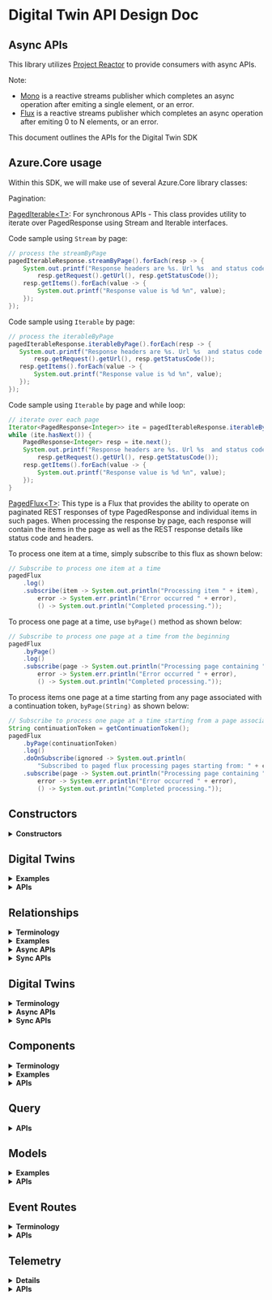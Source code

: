 # Digital Twin API Design Doc

## Async APIs
This library utilizes [Project Reactor](https://projectreactor.io/) to provide consumers with async APIs.

Note:
- [Mono](https://projectreactor.io/docs/core/release/api/reactor/core/publisher/Mono.html) is a reactive streams publisher which completes an async operation after emiting a single element, or an error.
- [Flux](https://projectreactor.io/docs/core/release/api/reactor/core/publisher/Flux.html) is a reactive streams publisher which completes an async operation after emiting 0 to N elements, or an error.

This document outlines the APIs for the Digital Twin SDK

## Azure.Core usage
Within this SDK, we will make use of several Azure.Core library classes:

Pagination:

[PagedIterable\<T>](https://github.com/Azure/azure-sdk-for-java/blob/master/sdk/core/azure-core/src/main/java/com/azure/core/http/rest/PagedIterable.java): For synchronous APIs - This class provides utility to iterate over PagedResponse using Stream and Iterable interfaces.

Code sample using `Stream` by page:
```java
// process the streamByPage
pagedIterableResponse.streamByPage().forEach(resp -> {
    System.out.printf("Response headers are %s. Url %s  and status code %d %n", resp.getHeaders(),
        resp.getRequest().getUrl(), resp.getStatusCode());
    resp.getItems().forEach(value -> {
        System.out.printf("Response value is %d %n", value);
    });
});
```

 Code sample using `Iterable` by page:
 ```java
// process the iterableByPage
pagedIterableResponse.iterableByPage().forEach(resp -> {
    System.out.printf("Response headers are %s. Url %s  and status code %d %n", resp.getHeaders(),
        resp.getRequest().getUrl(), resp.getStatusCode());
    resp.getItems().forEach(value -> {
        System.out.printf("Response value is %d %n", value);
    });
});
 ```

Code sample using `Iterable` by page and while loop:
```java
// iterate over each page
Iterator<PagedResponse<Integer>> ite = pagedIterableResponse.iterableByPage().iterator();
while (ite.hasNext()) {
    PagedResponse<Integer> resp = ite.next();
    System.out.printf("Response headers are %s. Url %s  and status code %d %n", resp.getHeaders(),
        resp.getRequest().getUrl(), resp.getStatusCode());
    resp.getItems().forEach(value -> {
        System.out.printf("Response value is %d %n", value);
    });
}
```

[PagedFlux\<T>](https://github.com/Azure/azure-sdk-for-java/blob/master/sdk/core/azure-core/src/main/java/com/azure/core/http/rest/PagedFlux.java): This type is a Flux that provides the ability to operate on paginated REST responses of type PagedResponse and individual items in such pages. When processing the response by page, each response will contain the items in the page as well as the REST response details like status code and headers.

To process one item at a time, simply subscribe to this flux as shown below:
```java
// Subscribe to process one item at a time
pagedFlux
    .log()
    .subscribe(item -> System.out.println("Processing item " + item),
        error -> System.err.println("Error occurred " + error),
        () -> System.out.println("Completed processing."));
```

To process one page at a time, use `byPage()` method as shown below:
```java
// Subscribe to process one page at a time from the beginning
pagedFlux
    .byPage()
    .log()
    .subscribe(page -> System.out.println("Processing page containing " + page.getItems()),
        error -> System.err.println("Error occurred " + error),
        () -> System.out.println("Completed processing."));
```

To process items one page at a time starting from any page associated with a continuation token, `byPage(String)` as shown below:
```java
// Subscribe to process one page at a time starting from a page associated with a continuation token
String continuationToken = getContinuationToken();
pagedFlux
    .byPage(continuationToken)
    .log()
    .doOnSubscribe(ignored -> System.out.println(
        "Subscribed to paged flux processing pages starting from: " + continuationToken))
    .subscribe(page -> System.out.println("Processing page containing " + page.getItems()),
        error -> System.err.println("Error occurred " + error),
        () -> System.out.println("Completed processing."));
```

## Constructors
<details><summary><b>Constructors</b></summary>

Azure Digital Twins Service SDK exposes two clients - DigitalTwinsClient (sync version) and DigitalTwinsAsyncClient (async version).
They are initialized using builder pattern, where the `TokenCredential` (specifying the mechanism for retrieving OAuth tokens) and `endpoint` (the URL endpoint to connect to) are mandatory.

Sample usage:
```java
DigitalTwinsClient client = new DigitalTwinsClientBuilder()
            .tokenCredential(tokenCredential)
            .endpoint(endpoint)
            .buildClient();
```
OR
```java
DigitalTwinsAsyncClient client = new DigitalTwinsClientBuilder()
            .tokenCredential(tokenCredential)
            .endpoint(endpoint)
            .buildAsyncClient();
```
</details>

## Digital Twins
<details><summary><b>Examples</b></summary>
Here is an example digital twin
	
```json
{
  "$id": "myTwinId",
  "$metadata": {
    "$model": "urn:examplecom:interfaces:interfaceName:1",
    "$kind": "DigitalTwin",
    "property1": {
      "desiredValue": 1,
      "desiredVersion": 1,
      "ackVersion": 1,
      "ackCode": 200,
      "ackDescription": "description",
      "lastUpdateTime": "2020-05-23T21:44:02Z"
    },
    "property2": {
      "desiredValue": {
        "subProperty1": "some value",
        "subProperty2": "some other value"
      },
      "desiredVersion": 1,
      "ackVersion": 1,
      "ackCode": 200,
      "ackDescription": "description",
      "lastUpdateTime": "2020-05-23T21:44:02Z"
    }
  },
  "property1": 1,
  "property2": {
    "subProperty1": "some value",
    "subProperty2": "some other value"
  },
  "component1": {
    "$metadata": {
      "$model": "urn:examplecom:interfaces:interfaceName:1",
      "componentProperty": {
        "desiredValue": "some value",
        "desiredVersion": 1,
        "ackVersion": 1,
        "ackCode": 200,
        "ackDescription": "description",
        "lastUpdateTime": "2020-05-23T21:44:02Z"
      }
    }
  }
}
```
</details>


<details><summary><b>APIs</b></summary>

```java
TODO:
```
</details>


## Relationships
<details><summary><b>Terminology</b></summary>

Using relationships in DTDL models, digital twins can be connected into a relationship graph.

Relationship: (aka a "Relationship Edge") an individual edge in the Digital Twin relationship graph, ie. a tuple containing:
    
	RelationshipId (Unique identifier of this edge within the context of the source Digital Twin)
	SourceId (Id of the source Digital Twin) 
	TargetId (Id of the target Digital Twin)
	RelationshipName (User defined string such as "contains", "hasDoorTo", "isNextTo")
	0 to many user defined properties (ie: "OccupancyLimit", "temperature")

Each relationship in a digital twin is identified by its RelationshipId. An RelationshipId must be unique within the scope of the source Digital Twin. The combination of SourceId and RelationshipId must be unique within the scope of the service.
</details>

<details><summary><b>Examples</b></summary>
A relationship that signifies that room1 has a door to room2, and that it is open, would look like
	
```json
{
    "$relationshipId": "Door1",
    "$sourceId": "Room1",
    "$targetId": "Room2",
    "$relationshipName": "hasDoorTo",
    "doorStatus": "open"
}
```
	
A relationship that signifies that Room 1 contains a thermostat would look like

```json
{
	"$relationshipId" : "ThermostatEdge1",
	"$sourceId" : "Room1",
	"$targetId" : "Thermostat1",
	"$relationshipName" : "contains",
	"installDate" : "2019-4-1",
	"replaceBatteryDate" : "2020-4-1"
}
```

When getting a list of relationships (operations like "get all relationships for a Digital Twin" or "get all relationships for a Digital Twin with a given relationshipName"), the client library will return a string in the below format:

```json
{
  "value": [
    {
      "$relationshipId": "Door1",
      "$sourceId": "Room1",
      "$targetId": "Room2",
      "$relationshipName": "hasDoorTo",
      "doorStatus": "open"
    },
    {
      "$relationshipId": "Door2",
      "$sourceId": "Room1",
      "$targetId": "Room3",
      "$relationshipName": "hasDoorTo",
      "doorStatus": "closed"
    }
  ],
  "nextLink": "url-to-next-page"
}
```

When creating a relationship, the edge string does not follow the above format. The rest endpoint to create a relationship edge contains the sourceId, relationshipName, and the relationshipId, so the payload only needs to specify the targetId and any application properties, as seen below:
```json
{
        "$targetId": "myTargetTwin",
        "myApplicationProperty1": 1,
        "myApplicationProperty2": "some value"
}
```

When updating a relationship edge, the patch string follows the below format
```json
{
    "patchDocument": 
    [
        {
            "op": "replace",
            "path": "/property1",
            "value": 1
        },
        {
            "op": "add",
            "path": "/myComponent/Property",
            "value": 1
        },
        {
            "op": "remove",
            "path": "/property3"
        }
    ]
}
```
</details>

<details><summary><b>Async APIs</b></summary>

These APIs are invoked via DigitalTwinsAsyncClient.

```java
    /**
     * Creates a relationship on a digital twin.
     *
     * @param digitalTwinId The Id of the source digital twin.
     * @param relationshipId The Id of the relationship to be created.
     * @param relationship The application/json relationship to be created.
     * @return The application/json relationship created.
     */
    @ServiceMethod(returns = ReturnType.SINGLE)
    public Mono<String> createRelationship(String digitalTwinId, String relationshipId, String relationship) { }

    /**
     * Creates a relationship on a digital twin.
     *
     * @param digitalTwinId The Id of the source digital twin.
     * @param relationshipId The Id of the relationship to be created.
     * @param relationship The application/json relationship to be created.
     * @return A REST response containing the application/json relationship created.
     */
    @ServiceMethod(returns = ReturnType.SINGLE)
    public Mono<DigitalTwinsResponse<String>> createRelationshipWithResponse(String digitalTwinId, String relationshipId, String relationship) { }

    /**
     * Creates a relationship on a digital twin.
     *
     * @param digitalTwinId The Id of the source digital twin.
     * @param relationshipId The Id of the relationship to be created.
     * @param relationship The relationship to be created.
     * @param modelClass The model class to convert the relationship to.
     * @return The relationship created.
     */
    @ServiceMethod(returns = ReturnType.SINGLE)
    public <T> Mono<T> createRelationship(String digitalTwinId, String relationshipId, Object relationship, Class<T> modelClass) { }

    /**
     * Creates a relationship on a digital twin.
     *
     * @param digitalTwinId The Id of the source digital twin.
     * @param relationshipId The Id of the relationship to be created.
     * @param relationship The relationship to be created.
     * @param modelClass The model class to convert the relationship to.
     * @return A REST response containing the relationship created.
     */
    @ServiceMethod(returns = ReturnType.SINGLE)
    public <T> Mono<DigitalTwinsResponse<T>> createRelationshipWithResponse(String digitalTwinId, String relationshipId, Object relationship, Class<T> modelClass) { }

    /**
     * Gets a relationship on a digital twin.
     *
     * @param digitalTwinId The Id of the source digital twin.
     * @param relationshipId The Id of the relationship to retrieve.
     * @return The application/json relationship corresponding to the provided relationshipId.
     */
    @ServiceMethod(returns = ReturnType.SINGLE)
    public Mono<String> getRelationship(String digitalTwinId, String relationshipId) { }

    /**
     * Gets a relationship on a digital twin.
     *
     * @param digitalTwinId The Id of the source digital twin.
     * @param relationshipId The Id of the relationship to retrieve.
     * @return A REST response containing the application/json relationship corresponding to the provided relationshipId.
     */
    @ServiceMethod(returns = ReturnType.SINGLE)
    public Mono<DigitalTwinsResponse<String>> getRelationshipWithResponse(String digitalTwinId, String relationshipId) { }

    /**
     * Gets a relationship on a digital twin.
     *
     * @param digitalTwinId The Id of the source digital twin.
     * @param relationshipId The Id of the relationship to retrieve.
     * @param modelClass The model class to convert the relationship to.
     * @return The relationship corresponding to the provided relationshipId.
     */
    @ServiceMethod(returns = ReturnType.SINGLE)
    public <T> Mono<T> getRelationship(String digitalTwinId, String relationshipId, Class<T> modelClass) { }

    /**
     * Gets a relationship on a digital twin.
     *
     * @param digitalTwinId The Id of the source digital twin.
     * @param relationshipId The Id of the relationship to retrieve.
     * @param modelClass The model class to convert the relationship to.
     * @return A REST response containing the relationship corresponding to the provided relationshipId.
     */
    @ServiceMethod(returns = ReturnType.SINGLE)
    public <T> Mono<DigitalTwinsResponse<T>> getRelationshipWithResponse(String digitalTwinId, String relationshipId, Class<T> modelClass) { }

    /**
     * Updates the properties of a relationship on a digital twin.
     *
     * @param digitalTwinId The Id of the source digital twin.
     * @param relationshipId The Id of the relationship to be updated.
     * @param relationshipUpdateOperations The list of application/json-patch+json operations to be performed on the specified digital twin's relationship.
     * @return An empty response.
     */
    @ServiceMethod(returns = ReturnType.SINGLE)
    public Mono<Void> updateRelationship(String digitalTwinId, String relationshipId, List<Object> relationshipUpdateOperations) { }

    /**
     * Updates the properties of a relationship on a digital twin.
     *
     * @param digitalTwinId The Id of the source digital twin.
     * @param relationshipId The Id of the relationship to be updated.
     * @param relationshipUpdateOperations The list of application/json-patch+json operations to be performed on the specified digital twin's relationship.
     * @param options The optional settings for this request.
     * @return A REST response.
     */
    @ServiceMethod(returns = ReturnType.SINGLE)
    public Mono<DigitalTwinsResponse<Void>> updateRelationshipWithResponse(String digitalTwinId, String relationshipId, List<Object> relationshipUpdateOperations, RequestOptions options) { }

    /**
     * Deletes a relationship on a digital twin.
     *
     * @param digitalTwinId The Id of the source digital twin.
     * @param relationshipId The Id of the relationship to delete.
     */
    @ServiceMethod(returns = ReturnType.SINGLE)
    public Mono<Void> deleteRelationship(String digitalTwinId, String relationshipId) { }

    /**
     * Deletes a relationship on a digital twin.
     *
     * @param digitalTwinId The Id of the source digital twin.
     * @param relationshipId The Id of the relationship to delete.
     * @param options The optional settings for this request.
     * @return A REST response.
     */
    @ServiceMethod(returns = ReturnType.SINGLE)
    public Mono<Response<Void>> deleteRelationshipWithResponse(String digitalTwinId, String relationshipId, RequestOptions options) { }

    /**
     * Gets all the relationships on a digital twin by iterating through a collection.
     *
     * @param digitalTwinId The Id of the source digital twin.
     * @return A {@link PagedFlux} of application/json relationships belonging to the specified digital twin and the http response.
     */
    @ServiceMethod(returns = ReturnType.COLLECTION)
    public PagedFlux<String> listRelationships(String digitalTwinId) { }

    /**
     * Gets all the relationships on a digital twin filtered by the relationship name, by iterating through a collection.
     *
     * @param digitalTwinId The Id of the source digital twin.
     * @param relationshipName The name of a relationship to filter to.
     * @return A {@link PagedFlux} of application/json relationships belonging to the specified digital twin and the http response.
     */
    @ServiceMethod(returns = ReturnType.COLLECTION)
    public PagedFlux<String> listRelationships(String digitalTwinId, String relationshipName) { }

    /**
     * Gets all the relationships on a digital twin by iterating through a collection.
     *
     * @param digitalTwinId The Id of the source digital twin.
     * @param modelClass The model class to convert the relationship to. Since a digital twin might have relationships conforming to different models, it is advisable to convert them to a generic model.
     * @return A {@link PagedFlux} of relationships belonging to the specified digital twin and the http response.
     */
    @ServiceMethod(returns = ReturnType.COLLECTION)
    public <T> PagedFlux<T> listRelationships(String digitalTwinId, Class<T> modelClass) { }
    
    /**
     * Gets all the relationships on a digital twin filtered by the relationship name, by iterating through a collection.
     *
     * @param digitalTwinId The Id of the source digital twin.
     * @param relationshipName The name of a relationship to filter to.
     * @param modelClass The model class to convert the relationship to.
     * @return A {@link PagedFlux} of relationships belonging to the specified digital twin and the http response.
     */
    @ServiceMethod(returns = ReturnType.COLLECTION)
    public <T> PagedFlux<T> listRelationships(String digitalTwinId, String relationshipName, Class<T> modelClass) { }


    /**
     * Gets all the relationships referencing a digital twin as a target by iterating through a collection.
     *
     * @param digitalTwinId The Id of the target digital twin.
     * @return A {@link PagedFlux} of relationships directed towards the specified digital twin and the http response.
     */
    @ServiceMethod(returns = ReturnType.COLLECTION)
    public PagedFlux<IncomingRelationship> listIncomingRelationships(String digitalTwinId) { }

```
</details>

<details><summary><b>Sync APIs</b></summary>

These APIs are invoked via DigitalTwinsClient.

```java
    /**
     * Creates a relationship on a digital twin.
     *
     * @param digitalTwinId The Id of the source digital twin.
     * @param relationshipId The Id of the relationship to be created.
     * @param relationship The application/json relationship to be created.
     * @return The application/json relationship created.
     */
    @ServiceMethod(returns = ReturnType.SINGLE)
    public String createRelationship(String digitalTwinId, String relationshipId, String relationship) { }

    /**
     * Creates a relationship on a digital twin.
     *
     * @param digitalTwinId The Id of the source digital twin.
     * @param relationshipId The Id of the relationship to be created.
     * @param relationship The application/json relationship to be created.
     * @param context Additional context that is passed through the Http pipeline during the service call.
     * @return A REST response containing the application/json relationship created.
     */
    @ServiceMethod(returns = ReturnType.SINGLE)
    public DigitalTwinsResponse<String> createRelationshipWithResponse(String digitalTwinId, String relationshipId, String relationship, Context context) { }
    
    /**
     * Creates a relationship on a digital twin.
     *
     * @param digitalTwinId The Id of the source digital twin.
     * @param relationshipId The Id of the relationship to be created.
     * @param relationship The relationship to be created.
     * @param modelClass The model class to convert the relationship to.
     * @return The relationship created.
     */
    @ServiceMethod(returns = ReturnType.SINGLE)
    public <T> T createRelationship(String digitalTwinId, String relationshipId, Object relationship, Class<T> modelClass) { }

    /**
     * Creates a relationship on a digital twin.
     *
     * @param digitalTwinId The Id of the source digital twin.
     * @param relationshipId The Id of the relationship to be created.
     * @param relationship The relationship to be created.
     * @param modelClass The model class to convert the relationship to.
     * @param context Additional context that is passed through the Http pipeline during the service call.
     * @return A REST response containing the relationship created.
     */
    @ServiceMethod(returns = ReturnType.SINGLE)
    public <T> DigitalTwinsResponse<T> createRelationshipWithResponse(String digitalTwinId, String relationshipId, Object relationship, Class<T> modelClass, Context context) { }

    /**
     * Gets a relationship on a digital twin.
     *
     * @param digitalTwinId The Id of the source digital twin.
     * @param relationshipId The Id of the relationship to retrieve.
     * @return The application/json relationship corresponding to the provided relationshipId.
     */
    @ServiceMethod(returns = ReturnType.SINGLE)
    public String getRelationship(String digitalTwinId, String relationshipId) { }

    /**
     * Gets a relationship on a digital twin.
     *
     * @param digitalTwinId The Id of the source digital twin.
     * @param relationshipId The Id of the relationship to retrieve.
     * @param context Additional context that is passed through the Http pipeline during the service call.
     * @return A REST response containing the application/json relationship corresponding to the provided relationshipId.
     */
    @ServiceMethod(returns = ReturnType.SINGLE)
    public DigitalTwinsResponse<String> getRelationshipWithResponse(String digitalTwinId, String relationshipId, Context context) { }

    /**
     * Gets a relationship on a digital twin.
     *
     * @param digitalTwinId The Id of the source digital twin.
     * @param relationshipId The Id of the relationship to retrieve.
     * @param modelClass The model class to convert the relationship to.
     * @return The relationship corresponding to the provided relationshipId.
     */
    @ServiceMethod(returns = ReturnType.SINGLE)
    public <T> T getRelationship(String digitalTwinId, String relationshipId, Class<T> modelClass) { }

    /**
     * Gets a relationship on a digital twin.
     *
     * @param digitalTwinId The Id of the source digital twin.
     * @param relationshipId The Id of the relationship to retrieve.
     * @param modelClass The model class to convert the relationship to.
     * @param context Additional context that is passed through the Http pipeline during the service call.
     * @return A REST response containing the relationship corresponding to the provided relationshipId.
     */
    @ServiceMethod(returns = ReturnType.SINGLE)
    public <T> DigitalTwinsResponse<T> getRelationshipWithResponse(String digitalTwinId, String relationshipId, Class<T> modelClass, Context context) { }

    /**
     * Updates the properties of a relationship on a digital twin.
     *
     * @param digitalTwinId The Id of the source digital twin.
     * @param relationshipId The Id of the relationship to be updated.
     * @param relationshipUpdateOperations The list of application/json-patch+json operations to be performed on the specified digital twin's relationship.
     */
    @ServiceMethod(returns = ReturnType.SINGLE)
    public void updateRelationship(String digitalTwinId, String relationshipId, List<Object> relationshipUpdateOperations) { }

    /**
     * Updates the properties of a relationship on a digital twin.
     *
     * @param digitalTwinId The Id of the source digital twin.
     * @param relationshipId The Id of the relationship to be updated.
     * @param relationshipUpdateOperations The list of application/json-patch+json operations to be performed on the specified digital twin's relationship.
     * @param options The optional settings for this request.
     * @param context Additional context that is passed through the Http pipeline during the service call.
     * @return A REST response.
     */
    @ServiceMethod(returns = ReturnType.SINGLE)
    public DigitalTwinsResponse<Void> updateRelationshipWithResponse(String digitalTwinId, String relationshipId, List<Object> relationshipUpdateOperations, RequestOptions options, Context context) { }

    /**
     * Deletes a relationship on a digital twin.
     *
     * @param digitalTwinId The Id of the source digital twin.
     * @param relationshipId The Id of the relationship to delete.
     */
    @ServiceMethod(returns = ReturnType.SINGLE)
    public void deleteRelationship(String digitalTwinId, String relationshipId) { }

    /**
     * Deletes a relationship on a digital twin.
     *
     * @param digitalTwinId The Id of the source digital twin.
     * @param relationshipId The Id of the relationship to delete.
     * @param options The optional settings for this request.
     * @param context Additional context that is passed through the Http pipeline during the service call.
     * @return A REST response.
     */
    @ServiceMethod(returns = ReturnType.SINGLE)
    public Response<Void> deleteRelationshipWithResponse(String digitalTwinId, String relationshipId, RequestOptions options, Context context) { }

    /**
     * Gets all the relationships on a digital twin by iterating through a collection.
     *
     * @param digitalTwinId The Id of the source digital twin.
     * @return A {@link PagedIterable} of application/json relationships belonging to the specified digital twin and the http response.
     */
    @ServiceMethod(returns = ReturnType.COLLECTION)
    public PagedIterable<String> listRelationships(String digitalTwinId) { }

    /**
     * Gets all the relationships on a digital twin filtered by the relationship name, by iterating through a collection.
     *
     * @param digitalTwinId The Id of the source digital twin.
     * @param relationshipName The name of a relationship to filter to.
     * @param context Additional context that is passed through the Http pipeline during the service call.
     * @return A {@link PagedIterable} of application/json relationships belonging to the specified digital twin and the http response.
     */
    @ServiceMethod(returns = ReturnType.COLLECTION)
    public PagedIterable<String> listRelationships(String digitalTwinId, String relationshipName, Context context) { }

    /**
     * Gets all the relationships on a digital twin by iterating through a collection.
     *
     * @param digitalTwinId The Id of the source digital twin.
     * @param modelClass The model class to convert the relationship to. Since a digital twin might have relationships conforming to different models, it is advisable to convert them to a generic model.
     * @return A {@link PagedIterable} of relationships belonging to the specified digital twin and the http response.
     */
    @ServiceMethod(returns = ReturnType.COLLECTION)
    public <T> PagedIterable<T> listRelationships(String digitalTwinId, Class<T> modelClass) { }

    /**
     * Gets all the relationships on a digital twin filtered by the relationship name, by iterating through a collection.
     *
     * @param digitalTwinId The Id of the source digital twin.
     * @param relationshipName The name of a relationship to filter to.
     * @param modelClass The model class to convert the relationship to.
     * @param context Additional context that is passed through the Http pipeline during the service call.
     * @return A {@link PagedIterable} of relationships belonging to the specified digital twin and the http response.
     */
    @ServiceMethod(returns = ReturnType.COLLECTION)
    public <T> PagedIterable<T> listRelationships(String digitalTwinId, String relationshipName, Class<T> modelClass, Context context) { }

    /**
     * Gets all the relationships referencing a digital twin as a target by iterating through a collection.
     *
     * @param digitalTwinId The Id of the target digital twin.
     * @param context Additional context that is passed through the Http pipeline during the service call.
     * @return A {@link PagedIterable} of application/json relationships directed towards the specified digital twin and the http response.
     */
    @ServiceMethod(returns = ReturnType.COLLECTION)
    public PagedIterable<IncomingRelationship> listIncomingRelationships(String digitalTwinId, Context context) { }

```
</details>

## Digital Twins
<details><summary><b>Terminology</b></summary>

A digital twin is an instance of one of your custom-defined models.

</details>

<details><summary><b>Async APIs</b></summary>

These APIs are invoked via DigitalTwinsAsyncClient.

```java
/**
 * Gets a digital twin.
 *
 * @param digitalTwinId The Id of the digital twin. The Id is unique within the service and case sensitive.
 * @return The application/json digital twin
 */
@ServiceMethod(returns = ReturnType.SINGLE)
public Mono<String> getDigitalTwin(String digitalTwinId)

/**
 * Gets a digital twin.
 *
 * @param digitalTwinId The Id of the digital twin. The Id is unique within the service and case sensitive.
 * @param classType The model class to convert the response to.
 * @return The application/json digital twin
 */
@ServiceMethod(returns = ReturnType.SINGLE)
public <T> Mono<T> getDigitalTwin(String digitalTwinId, Class<T> classType)

/**
 * Gets a digital twin.
 *
 * @param digitalTwinId The Id of the digital twin. The Id is unique within the service and case sensitive.
 * @return A Http response containing the application/json digital twin
 */
@ServiceMethod(returns = ReturnType.SINGLE)
public Mono<Response<String>> getDigitalTwinWithResponse(String digitalTwinId)

/**
 * Gets a digital twin.
 *
 * @param digitalTwinId The Id of the digital twin. The Id is unique within the service and case sensitive.
 * @param classType The model class to convert the response to.
 * @return A Http response containing the application/json digital twin
 */
@ServiceMethod(returns = ReturnType.SINGLE)
public <T> Mono<Response<T>> getDigitalTwinWithResponse(String digitalTwinId, Class<T> classType)

 /**
 * Creates a digital twin.
 *
 * @param digitalTwinId The Id of the digital twin.
 * @param digitalTwin The application/json digital twin to create.
 * @return The application/json digital twin created.
 */
@ServiceMethod(returns = ReturnType.SINGLE)
public Mono<String> createDigitalTwin(String digitalTwinId, String digitalTwin)

 /**
 * Creates a digital twin.
 *
 * @param digitalTwinId The Id of the digital twin.
 * @param digitalTwin The application/json digital twin to create.
 * @param classType The model class to convert the response to.
 * @return The application/json digital twin created.
 */
@ServiceMethod(returns = ReturnType.SINGLE)
public <T> Mono<T> createDigitalTwin(String digitalTwinId, Object digitalTwin, Class<T> classType)

/**
 * Creates a digital twin.
 *
 * @param digitalTwinId The Id of the digital twin.
 * @param digitalTwin The application/json digital twin to create.
 * @return A Http response containing application/json digital twin created.
 */
@ServiceMethod(returns = ReturnType.SINGLE)
public Mono<Response<String>> createDigitalTwinWithResponse(String digitalTwinId, String digitalTwin)

 /**
 * Creates a digital twin.
 *
 * @param digitalTwinId The Id of the digital twin.
 * @param digitalTwin The application/json digital twin to create.
 * @param classType The model class to convert the response to.
 * @return A Http response containing application/json digital twin created.
 */
@ServiceMethod(returns = ReturnType.SINGLE)
public <T> Mono<Response<T>> createDigitalTwinWithResponse(String digitalTwinId, Object digitalTwin, Class<T> classType)

/**
 * Deletes a digital twin. All relationships referencing the digital twin must already be deleted.
 *
 * @param digitalTwinId The Id of the digital twin. The Id is unique within the service and case sensitive.
 */
@ServiceMethod(returns = ReturnType.SINGLE)
public Mono<Void> deleteDigitalTwin(String digitalTwinId)

/**
 * Deletes a digital twin. All relationships referencing the digital twin must already be deleted.
 *
 * @param digitalTwinId The Id of the digital twin. The Id is unique within the service and case sensitive.
 * @param options The optional settings for this request
 * @return The Http response
 */
@ServiceMethod(returns = ReturnType.SINGLE)
public Mono<Response<Void>> deleteDigitalTwinWithResponse(String digitalTwinId, RequestOptions options)

 /**
 * Updates a digital twin.
 *
 * @param digitalTwinId The Id of the digital twin.
 * @param digitalTwinUpdateOperations The application/json-patch+json operations to be performed on the specified digital twin
 * @return The updated application/json digital twin.
 */
@ServiceMethod(returns = ReturnType.SINGLE)
public Mono<String> updateDigitalTwin(String digitalTwinId, List<Object> digitalTwinUpdateOperations)

 /**
 * Updates a digital twin.
 *
 * @param digitalTwinId The Id of the digital twin.
 * @param digitalTwinUpdateOperations The application/json-patch+json operations to be performed on the specified digital twin
 * @param classType The model class to convert the response to.
 * @return The updated application/json digital twin.
 */
@ServiceMethod(returns = ReturnType.SINGLE)
public <T> Mono<T> updateDigitalTwin(String digitalTwinId, List<Object> digitalTwinUpdateOperations, Class<T> classType)

/**
 * Updates a digital twin.
 *
 * @param digitalTwinId The Id of the digital twin.
 * @param digitalTwinUpdateOperations The application/json-patch+json operations to be performed on the specified digital twin
 * @param options The optional settings for this request
 * @return A Http response containing updated application/json digital twin.
 */
@ServiceMethod(returns = ReturnType.SINGLE)
public Mono<Response<String>> updateDigitalTwinWithResponse(String digitalTwinId, List<Object> digitalTwinUpdateOperations, RequestOptions options)

 /**
 * Updates a digital twin.
 *
 * @param digitalTwinId The Id of the digital twin.
 * @param digitalTwinUpdateOperations The application/json-patch+json operations to be performed on the specified digital twin
 * @param classType The model class to convert the response to.
 * @param options The optional settings for this request
 * @return A Http response containing updated application/json digital twin.
 */
@ServiceMethod(returns = ReturnType.SINGLE)
public <T> Mono<Response<T>> updateDigitalTwinWithResponse(String digitalTwinId, List<Object> digitalTwinUpdateOperations, RequestOptions options, Class<T> classType)
```

</details>

<details><summary><b>Sync APIs</b></summary>

These APIs are invoked via DigitalTwinsClient.

```java
/**
 * Gets a digital twin.
 *
 * @param digitalTwinId The Id of the digital twin. The Id is unique within the service and case sensitive.
 * @return The application/json digital twin
 */
@ServiceMethod(returns = ReturnType.SINGLE)
public String getDigitalTwin(String digitalTwinId)

/**
 * Gets a digital twin.
 *
 * @param digitalTwinId The Id of the digital twin. The Id is unique within the service and case sensitive.
 * @param classType The model class to convert the response to.
 * @return The application/json digital twin
 */
@ServiceMethod(returns = ReturnType.SINGLE)
public <T> getDigitalTwin(String digitalTwinId, Class<T> classType)

/**
 * Gets a digital twin.
 *
 * @param digitalTwinId The Id of the digital twin. The Id is unique within the service and case sensitive.
 * @param context Additional context that is passed through the Http pipeline during the service call.
 * @return A Http response containing application/json digital twin
 */
@ServiceMethod(returns = ReturnType.SINGLE)
public Response<String> getDigitalTwinWithResponse(String digitalTwinId, Context context)

/**
 * Gets a digital twin.
 *
 * @param digitalTwinId The Id of the digital twin. The Id is unique within the service and case sensitive.
 * @param classType The model class to convert the response to.
 * @param context Additional context that is passed through the Http pipeline during the service call.
 * @return A Http response containing application/json digital twin
 */
@ServiceMethod(returns = ReturnType.SINGLE)
public <T> Response<T> getDigitalTwinWithResponse(String digitalTwinId, Class<T> classType, Context context)

 /**
 * Creates a digital twin.
 *
 * @param digitalTwinId The Id of the digital twin.
 * @param digitalTwin The application/json digital twin to create.
 * @return The application/json digital twin created.
 */
@ServiceMethod(returns = ReturnType.SINGLE)
public String createDigitalTwin(String digitalTwinId, String digitalTwin)

 /**
 * Creates a digital twin.
 *
 * @param digitalTwinId The Id of the digital twin.
 * @param classType The model class to convert the response to.
 * @param digitalTwin The application/json digital twin to create.
 * @return The application/json digital twin created.
 */
@ServiceMethod(returns = ReturnType.SINGLE)
public <T> createDigitalTwin(String digitalTwinId, Object digitalTwin, Class<T> classType)

/**
 * Creates a digital twin.
 *
 * @param digitalTwinId The Id of the digital twin.
 * @param digitalTwin The application/json digital twin to create.
 * @param context Additional context that is passed through the Http pipeline during the service call.
 * @return A Http response containing application/json digital twin created.
 */
@ServiceMethod(returns = ReturnType.SINGLE)
public Response<String> createDigitalTwinWithResponse(String digitalTwinId, String digitalTwin, Context context)

/**
 * Creates a digital twin.
 *
 * @param digitalTwinId The Id of the digital twin.
 * @param digitalTwin The application/json digital twin to create.
 * @param classType The model class to convert the response to.
 * @param context Additional context that is passed through the Http pipeline during the service call.
 * @return A Http response containing application/json digital twin created.
 */
@ServiceMethod(returns = ReturnType.SINGLE)
public <T> Response<T> createDigitalTwinWithResponse(String digitalTwinId, String digitalTwin, Class<T> classType, Context context)

/**
 * Deletes a digital twin. All relationships referencing the digital twin must already be deleted.
 *
 * @param digitalTwinId The Id of the digital twin. The Id is unique within the service and case sensitive.
 */
@ServiceMethod(returns = ReturnType.SINGLE)
public Void deleteDigitalTwin(String digitalTwinId)

/**
 * Deletes a digital twin. All relationships referencing the digital twin must already be deleted.
 *
 * @param digitalTwinId The Id of the digital twin. The Id is unique within the service and case sensitive.
 * @param options The optional settings for this request
 * @param context Additional context that is passed through the Http pipeline during the service call.
 * @return The Http response
 */
@ServiceMethod(returns = ReturnType.SINGLE)
public Response<Void> deleteDigitalTwinWithResponse(String digitalTwinId, RequestOptions options, Context context)

 /**
 * Updates a digital twin.
 *
 * @param digitalTwinId The Id of the digital twin.
 * @param digitalTwinUpdateOperations The application/json-patch+json operations to be performed on the specified digital twin
 * @return The updated application/json digital twin.
 */
@ServiceMethod(returns = ReturnType.SINGLE)
public String updateDigitalTwin(String digitalTwinId, List<Object> digitalTwinUpdateOperations)

 /**
 * Updates a digital twin.
 *
 * @param digitalTwinId The Id of the digital twin.
 * @param digitalTwinUpdateOperations The application/json-patch+json operations to be performed on the specified digital twin
 * @param classType The model class to convert the response to.
 * @return The updated application/json digital twin.
 */
@ServiceMethod(returns = ReturnType.SINGLE)
public <T> updateDigitalTwin(String digitalTwinId, List<Object> digitalTwinUpdateOperations, Class<T> classType)

/**
 * Updates a digital twin.
 *
 * @param digitalTwinId The Id of the digital twin.
 * @param digitalTwinUpdateOperations The application/json-patch+json operations to be performed on the specified digital twin
 * @param options The optional settings for this request
 * @param context Additional context that is passed through the Http pipeline during the service call.
 * @return A Http response containing updated application/json digital twin.
 */
@ServiceMethod(returns = ReturnType.SINGLE)
public Response<String> updateDigitalTwinWithResponse(String digitalTwinId, List<Object> digitalTwinUpdateOperations, RequestOptions options, Context context)

/**
 * Updates a digital twin.
 *
 * @param digitalTwinId The Id of the digital twin.
 * @param digitalTwinUpdateOperations The application/json-patch+json operations to be performed on the specified digital twin
 * @param options The optional settings for this request
 * @param classType The model class to convert the response to.
 * @param context Additional context that is passed through the Http pipeline during the service call.
 * @return A Http response containing updated application/json digital twin.
 */
@ServiceMethod(returns = ReturnType.SINGLE)
public <T> Response<T> updateDigitalTwinWithResponse(String digitalTwinId, List<Object> digitalTwinUpdateOperations, RequestOptions options, Class<T> classType, Context context)
```
</details>

## Components
<details><summary><b>Terminology</b></summary>

Component: A named instance of an interface in the context of a capability model or another interface. 

</details>

<details><summary><b>Examples</b></summary>
Getting a component, SDK will return a string in following format:
	
```json
{
    "$metadata": {
        "$model": "urn:examplecom:interfaces:interfaceName:1",
        "property1": {
        "desiredValue": 1,
        "desiredVersion": 1,
        "ackVersion": 1,
        "ackCode": 200,
        "ackDescription": "description",
        "lastUpdateTime": "2020-05-23T21:44:02Z"
        },
        "property2": {
        "desiredValue": {
            "subProperty1": "some value",
            "subProperty2": "some other value"
        },
        "desiredVersion": 1,
        "ackVersion": 1,
        "ackCode": 200,
        "ackDescription": "description",
        "lastUpdateTime": "2020-05-23T21:44:02Z"
        }
    },
    "property1": 1,
    "property2": {
        "subProperty1": "some value",
        "subProperty2": "some other value"
    },
    "component1": {
        "$metadata": {
        "$model": "urn:examplecom:interfaces:interfaceName:1",
        "componentProperty": {
            "desiredValue": "some value",
            "desiredVersion": 1,
            "ackVersion": 1,
            "ackCode": 200,
            "ackDescription": "description",
            "lastUpdateTime": "2020-05-23T21:44:02Z"
        }
        }
    }
}
```

When updating a component, the patch string follows the below format
```json
    "jsonPatchDocument": [
        {
        "op": "add",
        "path": "property1",
        "value": 1
        },
        {
        "op": "remove",
        "path": "property2"
        },
        {
        "op": "replace",
        "path": "property3/subProperty1",
        "value": "new value"
        }
    ]
```

</details>


<details>
<summary><b>APIs</b></summary>


```java
TODO:
```

</details>

## Query
<details>
<summary><b>APIs</b></summary>


```java
TODO:
```
</details>

## Models
<details><summary><b>Examples</b></summary>
A model defines the properties, components, and relationships of a given digital twin. A sample model can be seen below

```json
{
  "@id": "urn:azureiotcom:SampleModel:1",
  "@type": "Interface",
  "contents": 
  [
    {
  	"@type": "Property",
  	"name": "name",
  	"displayName": "Sample instance name",
  	"schema": "string"
    },
    {
  	"@type": "Property",
  	"name": "temp",
  	"displayName": "Sample instance temperature",
  	"schema": "integer"
    },
    {
  	"@type": "Property",
  	"name": "comfortIndex",
  	"displayName": "Sample instance comfort index",
  	"schema": "integer"
    }
  ],
  "@context": "http://azureiot.com/v1/contexts/IoTModel.json"
}
```

When creating a model, the payload must be an array of models
```json
{
  "value": 
  [
    {
        "@id": "urn:azureiotcom:SampleModel:1",
        "@type": "Interface",
        "contents": [
          {
            "@type": "Property",
            "name": "name",
            "displayName": "Sample instance name",
            "schema": "string"
          },
          {
            "@type": "Property",
            "name": "temp",
            "displayName": "Sample instance temperature",
            "schema": "integer"
          },
          {
            "@type": "Property",
            "name": "comfortIndex",
            "displayName": "Sample instance comfort index",
            "schema": "integer"
          }
        ],
        "@context": "http://azureiot.com/v1/contexts/IoTModel.json"
      },
      {
        "@id": "urn:azureiotcom:OtherSampleModel:1",
        "@type": "Interface",
        "contents": [
          {
            "@type": "Property",
            "name": "count",
            "displayName": "Count",
            "schema": "integer"
          }
        ],
        "@context": "http://azureiot.com/v1/contexts/IoTModel.json"
      }
  ],
  "nextLink": "url-to-next-page"
}
```

When updating a model, the payload for a multi-operation json patch follows the below format
```json
[
      {
        "op": "replace",
        "path": "/decommissioned",
        "value": true
      },
      {
        "op": "replace",
        "path": "/decommissioned",
        "value": false
      }

]
```

</details>


<details><summary><b>APIs</b></summary>

Async APIs

```java
    
    /**
     * Decommissions a model.
     * @param modelId The Id of the model to decommission.
     */
    @ServiceMethod(returns = ReturnType.SINGLE)
    public Mono<Void> decommissionModel(String modelId) { }

    /**
     * Decommissions a model.
     * @param modelId The Id of the model to decommission.
     * @return The http response.
     */
    @ServiceMethod(returns = ReturnType.SINGLE)
    public Mono<Response> decommissionModelWithResponse(String modelId) { }

```

Sync APIs
```java
 /**

    /**
     * Decommissions a model.
     * @param modelId The Id of the model to decommission.
     */
    @ServiceMethod(returns = ReturnType.SINGLE)
    public Void decommissionModel(String modelId) { }

    /**
     * Decommissions a model.
     * @param modelId The Id of the model to decommission.
     * @param context Additional context that is passed through the Http pipeline during the service call.
     * @return The http response.
     */
    @ServiceMethod(returns = ReturnType.SINGLE)
    public Response decommissionModelWithResponse(String modelId, Context context) { }

```

</details>

## Event Routes
<details>
<summary><b>Terminology</b></summary>
Event Route - A route which directs notification and telemetry events to an endpoint. Endpoints are a destination outside of Azure Digital Twins such as an EventHub.

An event route has the following format:
- Id: The Id of the event route.
- Endpoint Id: The Id of the endpoint this event route is bound to.
- Filter: An expression which describes the events which are routed to the endpoint.


```json
{
  "id": "eventroute-001",
  "endpointId": "endpoint-001",
  "filter": "$eventType = 'DigitalTwinTelemetryMessages' or $eventType = 'DigitalTwinLifecycleNotification'"
}
```

</details>

<details>
<summary><b>APIs</b></summary>

```java
TODO:
```
</details>

## Telemetry
<details><summary><b>Details</b></summary>

The telemetry API requests for generation of a telemetry message for a logical twin. This method sends a fire and forget telemetry message by a digital twin. When this API succeeds, the caller is guaranteed that the telemetry message has been sent. There is no acknowledgement if or when the telemetry message is processed.

Telemtry for digital twin follows the pub/sub model. A digital twin publishes a telemetry message, which is then consumed by one or many destination endpoints (subscribers) defined under event routes.
These event routes need to be set before publishing a telemetry message, in order for the telemetry message to be consumed.

* Note: Currently, the event route specifies broad filters, eg., `"filter": "$eventType = 'DigitalTwinTelemetryMessages'`. The ability to specify filters with increased granularity will be available sometime between public-preview and GA (TBD). There will also be support for subscriptions, which can be used to create subscriptions between two twins, and used for routing telemetry, notifications etc.

The Telemetry API takes in the telemetry payload in the HTTP request body. It also requires the following additional HTTP headers to be set:

```
"dt-id": (required) A unique message identifier (in the scope of the digital twin id) that is commonly used for de-duplicating messages.
"dt-timestamp": (optional) An RFC 3339 timestamp that identifies the time the telemetry was measured."
```

These can be set using the `TelemetryOptions` object, which will take in the required parameter in the constructor, and have public setters for optional parameters.

```java
public class TelemetryOptions
{
    
}
```
Currently there is no support for user-provided headers.

The telemetry payload is a JSON object, as defined in the digital twin's DTDL.

</details>
<details><summary><b>APIs</b></summary>

```java
TODO:
```
</details>
